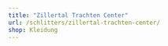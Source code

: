 ```yaml
---
title: "Zillertal Trachten Center"
url: /schlitters/zillertal-trachten-center/
shop: Kleidung
---
```

